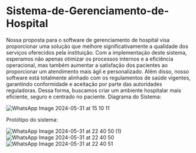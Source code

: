 # Sistema-de-Gerenciamento-de-Hospital
Nossa proposta para o software de gerenciamento de hospital visa proporcionar uma solução que melhore significativamente a qualidade dos serviços oferecidos pela instituição. Com a implementação deste sistema, esperamos não apenas otimizar os processos internos e a eficiência operacional, mas também aumentar a satisfação dos pacientes ao proporcionar um atendimento mais ágil e personalizado. Além disso, nosso software está totalmente alinhado com os regulamentos de saúde vigentes, garantindo conformidade e aceitação por parte das autoridades reguladoras. Dessa forma, buscamos criar um ambiente hospitalar mais eficiente, seguro e centrado no paciente.
Diagrama do Sistema:

![WhatsApp Image 2024-05-31 at 15 10 11](https://github.com/PedroMendesMacedo/Sistema-de-Gerenciamento-de-Hospital/assets/130801080/d6ba177c-12cf-4da9-b55c-32a4919e56a7)


Protótipo do sistema:


![WhatsApp Image 2024-05-31 at 22 40 50 (1)](https://github.com/PedroMendesMacedo/Sistema-de-Gerenciamento-de-Hospital/assets/130801080/134f0fa7-14ff-49e4-8279-c7d0763da8ac)
![WhatsApp Image 2024-05-31 at 22 40 50](https://github.com/PedroMendesMacedo/Sistema-de-Gerenciamento-de-Hospital/assets/130801080/c674a62f-b03f-43eb-b76c-818042d81c57)
![WhatsApp Image 2024-05-31 at 22 40 51](https://github.com/PedroMendesMacedo/Sistema-de-Gerenciamento-de-Hospital/assets/130801080/302a9473-2777-44ba-85f9-e24c97a5a79b)
